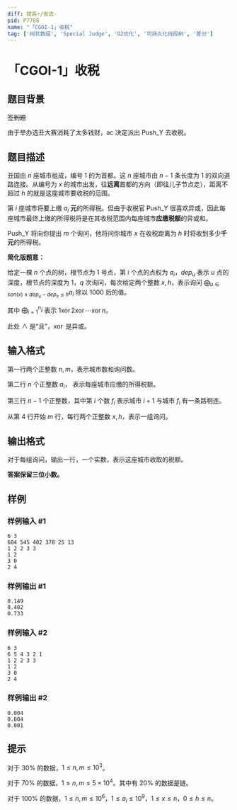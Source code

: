 ```yaml
---
diff: 提高+/省选-
pid: P7768
name: "「CGOI-1」收税"
tag: ['树状数组', 'Special Judge', 'O2优化', '可持久化线段树', '差分']
---
```

# 「CGOI-1」收税
## 题目背景

~~签到题~~

由于举办选丑大赛消耗了太多钱财，ac 决定派出 Push_Y 去收税。
## 题目描述

丑国由 $n$ 座城市组成，编号 $1$ 的为首都。这 $n$ 座城市由 $n-1$ 条长度为 $1$ 的双向道路连接。从编号为 $x$ 的城市出发，往**远离**首都的方向（即往儿子节点走），距离不超过 $h$ 的就是这座城市要收税的范围。

第 $i$ 座城市将要上缴 $a_i$ **元**的所得税。但由于收税官 Push_Y 很喜欢异或，因此每座城市最终上缴的所得税将是在其收税范围内每座城市**应缴税额**的异或和。

Push_Y 将向你提出 $m$ 个询问，他将问你城市 $x$ 在收税距离为 $h$ 时将收到多少**千元**的所得税。

**简化版题意：**

给定一棵 $n$ 个点的树，根节点为 $1$ 号点，第 $i$ 个点的点权为 $a_i$，$dep_u$ 表示 $u$ 点的深度，根节点的深度为 $1$，$q$ 次询问，每次给定两个整数 $x,h$，表示询问 $\bigoplus_{u\in son(x)\land dep_u-dep_x\le h}a_i$ 除以 $1000$ 后的值。

其中 $\bigoplus_{i=1}^ni$ 表示 $1\operatorname{xor} 2\operatorname{xor}\cdots\operatorname{xor} n$。

此处 $\land$ 是“且”，$\operatorname{xor}$ 是异或。
## 输入格式

第一行两个正整数 $n,m$，表示城市数和询问数。

第二行 $n$ 个正整数 $a_i$， 表示每座城市应缴的所得税额。

第三行 $n-1$ 个正整数，其中第 $i$ 个数 $f_i$ 表示城市 $i+1$ 与城市 $f_i$ 有一条路相连。

从第 $4$ 行开始 $m$ 行，每行两个正整数 $x,h$，表示一组询问。
## 输出格式

对于每组询问，输出一行，一个实数，表示这座城市收取的税额。

**答案保留三位小数。**
## 样例

### 样例输入 #1
```
6 3
604 545 402 378 25 13
1 2 2 3 3
1 2
3 0
2 4
```
### 样例输出 #1
```
0.149
0.402
0.733
```
### 样例输入 #2
```
6 3
6 5 4 3 2 1
1 2 2 3 3
1 2
3 0
2 4
```
### 样例输出 #2
```
0.004
0.004
0.001
```
## 提示

对于 $30\%$ 的数据，$1\le n,m\le 10^3$。

对于 $70\%$ 的数据，$1\le n,m\le5 \times 10^4$。其中有 $20\%$ 的数据是链。

对于 $100\%$ 的数据，$1\le n,m\le 10^6$，$1 \le a_i \le 10^9$，$1\le x \le n$，$0 \le h \le n$。
